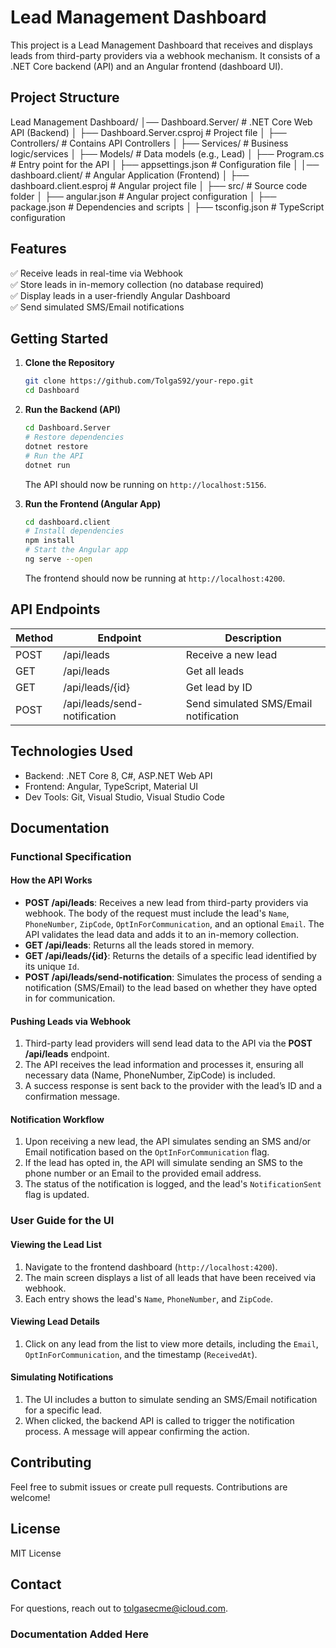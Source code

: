 
# Lead Management Dashboard

This project is a Lead Management Dashboard that receives and displays leads from third-party providers via a webhook mechanism. It consists of a .NET Core backend (API) and an Angular frontend (dashboard UI).

## Project Structure

Lead Management Dashboard/
│── Dashboard.Server/            # .NET Core Web API (Backend)
│   ├── Dashboard.Server.csproj  # Project file
│   ├── Controllers/             # Contains API Controllers
│   ├── Services/                # Business logic/services
│   ├── Models/                  # Data models (e.g., Lead)
│   ├── Program.cs               # Entry point for the API
│   ├── appsettings.json         # Configuration file
│
│── dashboard.client/            # Angular Application (Frontend)
│   ├── dashboard.client.esproj  # Angular project file
│   ├── src/                     # Source code folder
│   ├── angular.json             # Angular project configuration
│   ├── package.json             # Dependencies and scripts
│   ├── tsconfig.json            # TypeScript configuration


## Features

✅ Receive leads in real-time via Webhook  
✅ Store leads in in-memory collection (no database required)  
✅ Display leads in a user-friendly Angular Dashboard  
✅ Send simulated SMS/Email notifications  

## Getting Started

1. **Clone the Repository**
   ```bash
   git clone https://github.com/TolgaS92/your-repo.git
   cd Dashboard
   ```

2. **Run the Backend (API)**

   ```bash
   cd Dashboard.Server
   # Restore dependencies
   dotnet restore
   # Run the API
   dotnet run
   ```

   The API should now be running on `http://localhost:5156`.

3. **Run the Frontend (Angular App)**

   ```bash
   cd dashboard.client
   # Install dependencies
   npm install
   # Start the Angular app
   ng serve --open
   ```

   The frontend should now be running at `http://localhost:4200`.

## API Endpoints

| Method | Endpoint                 | Description                                        |
|--------|--------------------------|----------------------------------------------------|
| POST   | /api/leads                | Receive a new lead                                 |
| GET    | /api/leads                | Get all leads                                      |
| GET    | /api/leads/{id}           | Get lead by ID                                     |
| POST   | /api/leads/send-notification | Send simulated SMS/Email notification             |

## Technologies Used

- Backend: .NET Core 8, C#, ASP.NET Web API
- Frontend: Angular, TypeScript, Material UI
- Dev Tools: Git, Visual Studio, Visual Studio Code

## Documentation

### Functional Specification

#### How the API Works
- **POST /api/leads**: Receives a new lead from third-party providers via webhook. The body of the request must include the lead's `Name`, `PhoneNumber`, `ZipCode`, `OptInForCommunication`, and an optional `Email`. The API validates the lead data and adds it to an in-memory collection.
- **GET /api/leads**: Returns all the leads stored in memory.
- **GET /api/leads/{id}**: Returns the details of a specific lead identified by its unique `Id`.
- **POST /api/leads/send-notification**: Simulates the process of sending a notification (SMS/Email) to the lead based on whether they have opted in for communication.

#### Pushing Leads via Webhook
1. Third-party lead providers will send lead data to the API via the **POST /api/leads** endpoint.
2. The API receives the lead information and processes it, ensuring all necessary data (Name, PhoneNumber, ZipCode) is included.
3. A success response is sent back to the provider with the lead’s ID and a confirmation message.

#### Notification Workflow
1. Upon receiving a new lead, the API simulates sending an SMS and/or Email notification based on the `OptInForCommunication` flag.
2. If the lead has opted in, the API will simulate sending an SMS to the phone number or an Email to the provided email address.
3. The status of the notification is logged, and the lead's `NotificationSent` flag is updated.

### User Guide for the UI

#### Viewing the Lead List
1. Navigate to the frontend dashboard (`http://localhost:4200`).
2. The main screen displays a list of all leads that have been received via webhook.
3. Each entry shows the lead's `Name`, `PhoneNumber`, and `ZipCode`.

#### Viewing Lead Details
1. Click on any lead from the list to view more details, including the `Email`, `OptInForCommunication`, and the timestamp (`ReceivedAt`).

#### Simulating Notifications
1. The UI includes a button to simulate sending an SMS/Email notification for a specific lead.
2. When clicked, the backend API is called to trigger the notification process. A message will appear confirming the action.

## Contributing

Feel free to submit issues or create pull requests. Contributions are welcome!

## License

MIT License

## Contact

For questions, reach out to tolgasecme@icloud.com.

### Documentation Added Here

